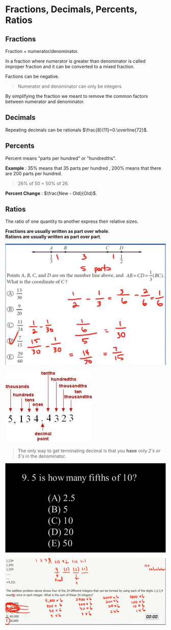 # Fractions, Decimals, Percents, Ratios

## Fractions

Fraction = numerator/denominator.

In a fraction where numerator is greater than denominator is called improper fraction and it can be converted to a mixed fraction.

Factions can be negative.

> Numerator and denominator can only be integers.

By simplifying the fraction we meant to remove the common factors between numerator and denominator.

## Decimals

Repeating decimals can be rationals $\frac{8}{11}=0.\overline{72}$.

## Percents

Percent means "parts per hundred" or "hundredths".

**Example** : 35% means that 35 parts per hundred , 200% means that there are 200 parts per hundred.

> 26% of 50 = 50% of 26.

**Percent Change** : $\frac{New - Old}{Old}$.

## Ratios

The ratio of one quantity to another express their relative sizes.

**Fractions are usually written as part over whole**.  
**Rations are usually written as part over part**.

![Fraction Problem](../assets/fraction_problem.png)

![Decimal Places](../assets/decimalplaces.jpg)

> The only way to get terminating decimal is that you **have** only _2's or 5's_ in the denominator.

![Fraction Problem2](../assets/fractions.png)

![Quant Question](../assets/quantquestion.png)
